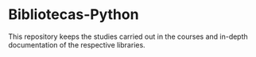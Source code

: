 # Bibliotecas-Python
This repository keeps the studies carried out in the courses and in-depth documentation of the respective libraries.
